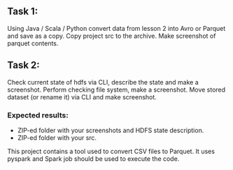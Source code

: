 
## **Task 1**:

Using Java / Scala / Python convert data from lesson 2 into Avro or Parquet and save as a copy. Copy project src to the archive. Make screenshot of parquet contents.

## **Task 2**:

Check current state of hdfs via CLI, describe the state and make a screenshot.
Perform checking file system, make a screenshot.
Move stored dataset (or rename it) via CLI and make screenshot.

### **Expected results**:

- ZIP-ed folder with your screenshots and HDFS state description.
- ZIP-ed folder with your src.

This project contains a tool used to convert CSV files to Parquet.
It uses pyspark and Spark job should be used to execute the code.